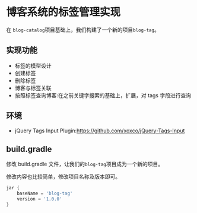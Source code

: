 # 博客系统的标签管理实现


在 `blog-catalog`项目基础上，我们构建了一个新的项目`blog-tag`。
 
## 实现功能

* 标签的模型设计
* 创建标签
* 删除标签
* 博客与标签关联
* 按照标签查询博客:在之前关键字搜索的基础上，扩展，对 tags 字段进行查询


## 环境

* jQuery Tags Input Plugin:<https://github.com/xoxco/jQuery-Tags-Input>

## build.gradle

修改 build.gradle 文件，让我们的`blog-tag`项目成为一个新的项目。

修改内容也比较简单，修改项目名称及版本即可。

```groovy
jar {
	baseName = 'blog-tag'
	version = '1.0.0'
}
```


